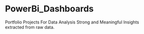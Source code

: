 # PowerBi_Dashboards
Portfolio Projects For Data Analysis
Strong and Meaningful Insights extracted from raw data.
